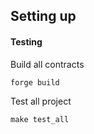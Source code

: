 ## Setting up

#### Testing

Build all contracts
```
forge build
```

Test all project
```
make test_all
```